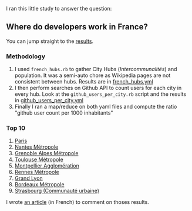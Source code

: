 I ran this little study to answer the question:

## Where do developers work in France?

You can jump straight to the [results](data/github_users_per_hubs.csv).

### Methodology

1. I used `french_hubs.rb` to gather City Hubs (*Intercommunalités*) and population. It was a semi-auto chore as Wikipedia pages are not consistent between hubs. Results are in [french_hubs.yml](data/french_hubs.yml)
1. I then perform searches on Github API to count users for each city in every hub. Look at the `github_users_per_city.rb` script and the results in [github_users_per_city.yml](data/github_users_per_city.yml)
1. Finally I ran a map/reduce on both yaml files and compute the ratio "github user count per 1000 inhabitants"

### Top 10

1. [Paris](http://fr.wikipedia.org/wiki/Paris)
1. [Nantes Métropole](http://fr.wikipedia.org/wiki/Nantes_M%C3%A9tropole)
1. [Grenoble Alpes Métropole](http://fr.wikipedia.org/wiki/Communaut%C3%A9_d%27agglom%C3%A9ration_Grenoble_Alpes_M%C3%A9tropole)
1. [Toulouse Métropole](http://fr.wikipedia.org/wiki/Communaut%C3%A9_urbaine_de_Toulouse_M%C3%A9tropole)
1. [Montpellier Agglomération](http://fr.wikipedia.org/wiki/Montpellier_Agglom%C3%A9ration)
1. [Rennes Métropole](http://fr.wikipedia.org/wiki/Rennes_M%C3%A9tropole)
1. [Grand Lyon](http://fr.wikipedia.org/wiki/Grand_Lyon)
1. [Bordeaux Métropole](http://fr.wikipedia.org/wiki/Communaut%C3%A9_urbaine_de_Bordeaux)
1. [Strasbourg (Communauté urbaine)](http://fr.wikipedia.org/wiki/Communaut%C3%A9_urbaine_de_Strasbourg)

I wrote [an article](https://github.com/ssaunier/github-french-cities/blob/master/data/github_users_per_hubs.csv)
(in French) to comment on thoses results.